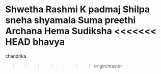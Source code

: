 Shwetha
Rashmi K
padmaj
Shilpa
sneha
shyamala
Suma
preethi
Archana
Hema
Sudiksha
<<<<<<< HEAD
bhavya
=======
chandrika
>>>>>>> origin/master
